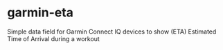 # garmin-eta
Simple data field for Garmin Connect IQ devices to show (ETA) Estimated Time of Arrival during a workout

